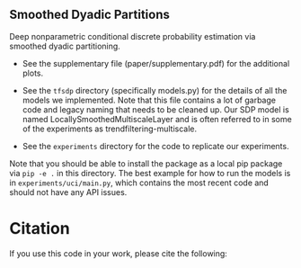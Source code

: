 Smoothed Dyadic Partitions
----------------------------------------------
Deep nonparametric conditional discrete probability estimation via smoothed dyadic partitioning.

- See the supplementary file (paper/supplementary.pdf) for the additional plots.

- See the `tfsdp` directory (specifically models.py) for the details of all the models we implemented. Note that this file contains a lot of garbage code and legacy naming that needs to be cleaned up. Our SDP model is named LocallySmoothedMultiscaleLayer and is often referred to in some of the experiments as trendfiltering-multiscale. 

- See the `experiments` directory for the code to replicate our experiments.

Note that you should be able to install the package as a local pip package via `pip -e .` in this directory. The best example for how to run the models is in `experiments/uci/main.py`, which contains the most recent code and should not have any API issues.

Citation
========
If you use this code in your work, please cite the following:
